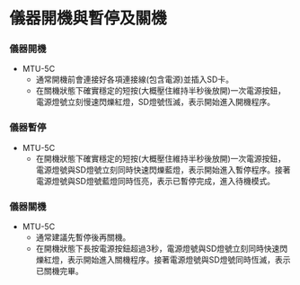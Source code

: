 # 儀器開機與暫停及關機

### 儀器開機
+ MTU-5C
  + 通常開機前會連接好各項連接線(包含電源)並插入SD卡。
  + 在關機狀態下確實穩定的短按(大概壓住維持半秒後放開)一次電源按鈕，電源燈號立刻慢速閃爍紅燈，SD燈號恆滅，表示開始進入開機程序。

### 儀器暫停
+ MTU-5C
  + 在開機狀態下確實穩定的短按(大概壓住維持半秒後放開)一次電源按鈕，電源燈號與SD燈號立刻同時快速閃爍藍燈，表示開始進入暫停程序。接著電源燈號與SD燈號藍燈同時恆亮，表示已暫停完成，進入待機模式。

### 儀器關機
+ MTU-5C
  + 通常建議先暫停後再關機。
  + 在開機狀態下長按電源按鈕超過3秒，電源燈號與SD燈號立刻同時快速閃爍紅燈，表示開始進入關機程序。接著電源燈號與SD燈號同時恆滅，表示已關機完畢。
